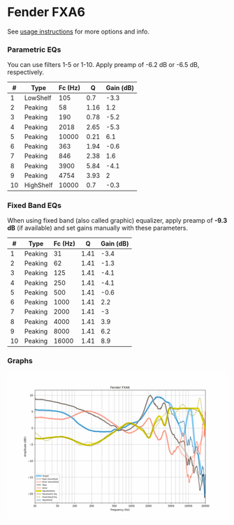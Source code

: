 # Fender FXA6
See [usage instructions](https://github.com/jaakkopasanen/AutoEq#usage) for more options and info.

### Parametric EQs
You can use filters 1-5 or 1-10. Apply preamp of -6.2 dB or -6.5 dB, respectively.

|   # | Type      |   Fc (Hz) |    Q |   Gain (dB) |
|-----|-----------|-----------|------|-------------|
|   1 | LowShelf  |       105 | 0.7  |        -3.3 |
|   2 | Peaking   |        58 | 1.16 |         1.2 |
|   3 | Peaking   |       190 | 0.78 |        -5.2 |
|   4 | Peaking   |      2018 | 2.65 |        -5.3 |
|   5 | Peaking   |     10000 | 0.21 |         6.1 |
|   6 | Peaking   |       363 | 1.94 |        -0.6 |
|   7 | Peaking   |       846 | 2.38 |         1.6 |
|   8 | Peaking   |      3900 | 5.84 |        -4.1 |
|   9 | Peaking   |      4754 | 3.93 |         2   |
|  10 | HighShelf |     10000 | 0.7  |        -0.3 |

### Fixed Band EQs
When using fixed band (also called graphic) equalizer, apply preamp of **-9.3 dB** (if available) and set gains manually with these parameters.

|   # | Type    |   Fc (Hz) |    Q |   Gain (dB) |
|-----|---------|-----------|------|-------------|
|   1 | Peaking |        31 | 1.41 |        -3.4 |
|   2 | Peaking |        62 | 1.41 |        -1.3 |
|   3 | Peaking |       125 | 1.41 |        -4.1 |
|   4 | Peaking |       250 | 1.41 |        -4.1 |
|   5 | Peaking |       500 | 1.41 |        -0.6 |
|   6 | Peaking |      1000 | 1.41 |         2.2 |
|   7 | Peaking |      2000 | 1.41 |        -3   |
|   8 | Peaking |      4000 | 1.41 |         3.9 |
|   9 | Peaking |      8000 | 1.41 |         6.2 |
|  10 | Peaking |     16000 | 1.41 |         8.9 |

### Graphs
![](./Fender%20FXA6.png)
